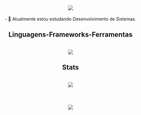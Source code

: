 <h1 align="center">
<img src="https://readme-typing-svg.herokuapp.com/?font=Righteous&size=35&center=true&vCenter=true&width=500&height=70&duration=4000&lines=olá!+👋;+me+chamo+Andrei!;" />
</h1>

<div  align="center" >
- 🌱 Atualmente estou estudando Desenvolvimento de Sistemas.
</div>

<h2 align="center" >Linguagens-Frameworks-Ferramentas</h2>
<br>
<div align="center" >
  <img src="https://skillicons.dev/icons?i=java,html,css,javascript,vscode,github,photoshop,illustrator,wordpress" />
</div>
<h2 align="center" >Stats</h2>
<br>
<div align="center" >
  <picture>
  <source
    srcset="https://github-readme-stats.vercel.app/api?username=andreiolicar&show_icons=true&theme=dark"
    media="(prefers-color-scheme: dark)"
  />
  <source
    srcset="https://github-readme-stats.vercel.app/api?username=andreiolicar&show_icons=true"
    media="(prefers-color-scheme: light), (prefers-color-scheme: no-preference)"
  />
  <img src="https://github-readme-stats.vercel.app/api?username=andreiolicar&show_icons=true" />
</picture>
</div>
<br>
<h1 align="center">
<img src="https://readme-typing-svg.herokuapp.com/?font=Righteous&size=35&center=true&vCenter=true&width=500&height=70&duration=4000&lines=obrigado+pela+atenção!;" />
</h1>
